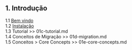 ## 1. Introdução      
  1.1 [Bem vindo](01a-welcome.md)      
  1.2 [Instalação](01b-instalation.md)      
  1.3 Tutorial >> 01c-tutorial.md      
  1.4 Conceitos de Migração >> 01d-migration.md       
  1.5 Conceitos > Core Concepts >> 01e-core-concepts.md         
